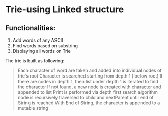 # Trie-using Linked structure

## Functionalities:

1. Add words of any ASCII
2. Find words based on substring
3. Displaying all words on Trie

The trie is built as following:

> Each character of word are taken and added into individual nodes of trie's root
> Character is searched starting from depth 1 ( below root)
> If there are nodes in depth 1, then list under depth 1 is iterated to find the character
> If not found, a new node is created with character and appended to list
> Print is performed via depth first search algorithm
> node is recursively traversed to child and nextParent until end of String is reached
> With End of String, the character is appended to a mutable string






 
